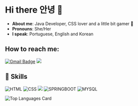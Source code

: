 # Hi there 안녕 👋



- <b>About me</b>:  Java Developer, CSS lover and a little bit gamer :space_invader:
- <b>Pronouns</b>: She/Her
- <b>I speak</b>: Portuguese, English and Korean


## <b>How to reach me:</b>
[![Gmail Badge](https://img.shields.io/badge/Gmail-D14836?style=for-the-badge&logo=gmail&logoColor=white&link=mailto:andressasantosp0@gmail.com)](mailto:andressasantosp0@gmail.com)
<a href="https://www.linkedin.com/in/andressa-santos-p/" target="_blank"><img src="https://img.shields.io/badge/linkedin-%230077B5.svg?&style=for-the-badge&logo=linkedin&logoColor=white"/></a>

## 🚀 Skills
![HTML](https://img.shields.io/badge/HTML5-E34F26?style=for-the-badge&logo=html5&logoColor=white)
![CSS](https://img.shields.io/badge/CSS3-1572B6?style=for-the-badge&logo=css3&logoColor=white)
<a href="https://github.com/santosandressa?tab=repositories&q=&type=&language=java&sort=" target="_blank"><img src="https://img.shields.io/badge/Java-ED8B00?style=for-the-badge&logo=java&logoColor=white"></a>
![SPRINGBOOT](https://img.shields.io/badge/Spring-6DB33F?style=for-the-badge&logo=spring&logoColor=white)
![MYSQL](https://img.shields.io/badge/MySQL-00000F?style=for-the-badge&logo=mysql&logoColor=white)



![Top Languages Card](https://github-readme-stats.vercel.app/api/top-langs/?username=santosandressa&layout=compact&hide=javascript,html|&theme=radical)
 
